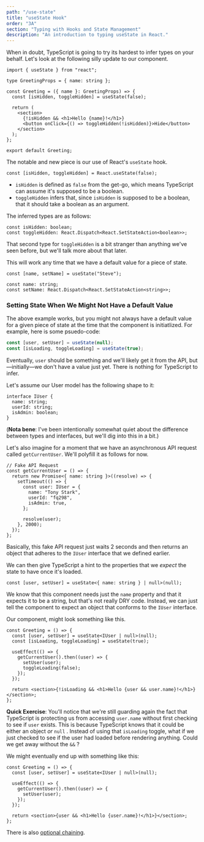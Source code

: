 ```yaml
---
path: "/use-state"
title: "useState Hook"
order: "3A"
section: "Typing with Hooks and State Management"
description: "An introduction to typing useState in React."
---
```


When in doubt, TypeScript is going to try its hardest to infer types on your behalf. Let's look at the following silly update to our component.

```tsx
import { useState } from "react";

type GreetingProps = { name: string };

const Greeting = ({ name }: GreetingProps) => {
  const [isHidden, toggleHidden] = useState(false);

  return (
    <section>
      {!isHidden && <h1>Hello {name}!</h1>}
      <button onClick={() => toggleHidden(!isHidden)}>Hide</button>
    </section>
  );
};

export default Greeting;
```

The notable and new piece is our use of React's `useState` hook.

```tsx
const [isHidden, toggleHidden] = React.useState(false);
```

- `isHidden` is defined as `false` from the get-go, which means TypeScript can assume it's supposed to be a boolean.
- `toggleHidden` infers that, since `isHidden` is supposed to be a boolean, that it should take a boolean as an argument.

The inferred types are as follows:

```tsx
const isHidden: boolean;
const toggleHidden: React.Dispatch<React.SetStateAction<boolean>>;
```

That second type for `toggleHidden` is a bit stranger than anything we've seen before, but we'll talk more about that later.

This will work any time that we have a default value for a piece of state.

```tsx
const [name, setName] = useState("Steve");
```

```tsx
const name: string;
const setName: React.Dispatch<React.SetStateAction<string>>;
```

### Setting State When We Might Not Have a Default Value

The above example works, but you might not always have a default value for a given piece of state at the time that the component is initiatlized. For example, here is some psuedo-code:

```jsx
const [user, setUser] = useState(null);
const [isLoading, toggleLoading] = useState(true);
```

Eventually, `user` should be something and we'll likely get it from the API, but—initially—we don't have a value just yet. There is nothing for TypeScript to infer.

Let's assume our User model has the following shape to it:

```tsx
interface IUser {
  name: string;
  userId: string;
  isAdmin: boolean;
}
```

(**Nota bene**: I've been intentionally somewhat quiet about the difference between types and interfaces, but we'll dig into this in a bit.)

Let's also imagine for a moment that we have an asynchronous API request called `getCurrentUser`. We'll polyfill it as follows for now.

```tsx
// Fake API Request
const getCurrentUser = () => {
  return new Promise<{ name: string }>((resolve) => {
    setTimeout(() => {
      const user: IUser = {
        name: "Tony Stark",
        userId: "fq298",
        isAdmin: true,
      };

      resolve(user);
    }, 2000);
  });
};
```

Basically, this fake API request just waits 2 seconds and then returns an object that adheres to the `IUser` interface that we defined earlier.

We can then give TypeScript a hint to the properties that we _expect_ the state to have once it's loaded.

```tsx
const [user, setUser] = useState<{ name: string } | null>(null);
```

We know that this component needs just the `name` property and that it expects it to be a string, but that's not really DRY code. Instead, we can just tell the component to expect an object that conforms to the `IUser` interface.

Our component, might look something like this.

```tsx
const Greeting = () => {
  const [user, setUser] = useState<IUser | null>(null);
  const [isLoading, toggleLoading] = useState(true);

  useEffect(() => {
    getCurrentUser().then((user) => {
      setUser(user);
      toggleLoading(false);
    });
  });

  return <section>{!isLoading && <h1>Hello {user && user.name}!</h1>}</section>;
};
```

**Quick Exercise**: You'll notice that we're still guarding again the fact that TypeScript is protecting us from accessing `user.name` without first checking to see if `user` exists. This is because TypeScript knows that it could be either an object _or_ `null` . Instead of using that `isLoading` toggle, what if we just checked to see if the user had loaded before rendering anything. Could we get away without the `&&` ?

We might eventually end up with something like this:

```tsx
const Greeting = () => {
  const [user, setUser] = useState<IUser | null>(null);

  useEffect(() => {
    getCurrentUser().then((user) => {
      setUser(user);
    });
  });

  return <section>{user && <h1>Hello {user.name}!</h1>}</section>;
};
```

There is also [optional chaining](https://www.typescriptlang.org/play?jsx=1#code/C4TwDgpgBJBODOB7AdgFXNAvFA3gKCimQEMBbCALinmFgEtkBzAGgKgGNjgB+Kz4dJFaEAJoka8oYxoIh4AvnjyhIHLrKjZ8hEuSo16TVouUYp4jdn6yA3EvYoaUYiIBuEZMACusCLCpwSGhmWmy6lFAA5ACCADZ07BCRwmrAVNqERGQRkQAiDMQAFpFsivJ2eA7ITtIActmazm4e3r6wAHTS3O3hdlVIsRDtseIAFHXZAJR2APQzUBAAHpDswBAiUIhewGDbVF7IIhAAZgzr9o6Ig8NjLu6ePn7tSOS1KACii3Q0LQCyEMBCogRN1RpNpng5gtlhBVutNttdmkoAcjqdkOcgA).
